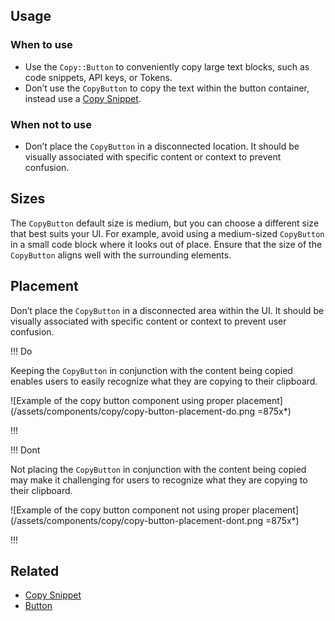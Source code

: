 ## Usage

### When to use

- Use the `Copy::Button` to conveniently copy large text blocks, such as code snippets, API keys, or Tokens. 
- Don’t use the `CopyButton` to copy the text within the button container, instead use a [Copy Snippet](/components/copy/snippet).

### When not to use

- Don’t place the `CopyButton` in a disconnected location. It should be visually associated with specific content or context to prevent confusion.

## Sizes

The `CopyButton` default size is medium, but you can choose a different size that best suits your UI. For example, avoid using a medium-sized `CopyButton` in a small code block where it looks out of place. Ensure that the size of the `CopyButton` aligns well with the surrounding elements. 

## Placement 

Don’t place the `CopyButton` in a disconnected area within the UI. It should be visually associated with specific content or context to prevent user confusion.

!!! Do

Keeping the `CopyButton` in conjunction with the content being copied enables users to easily recognize what they are copying to their clipboard.

![Example of the copy button component using proper placement] (/assets/components/copy/copy-button-placement-do.png =875x*)

!!!

!!! Dont

Not placing the `CopyButton` in conjunction with the content being copied may make it challenging for users to recognize what they are copying to their clipboard.

![Example of the copy button component not using proper placement] (/assets/components/copy/copy-button-placement-dont.png =875x*)

!!!

## Related

- [Copy Snippet](/components/copy/snippet)
- [Button](/components/button)
